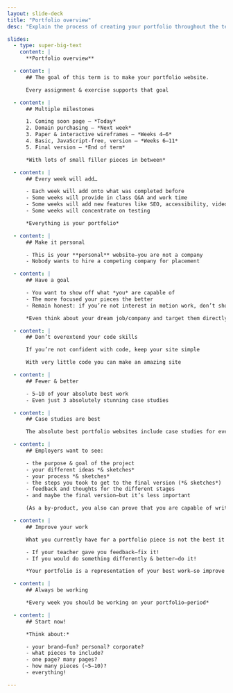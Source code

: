 ```yaml
---
layout: slide-deck
title: "Portfolio overview"
desc: "Explain the process of creating your portfolio throughout the term, expectations, and requirements."

slides:
  - type: super-big-text
    content: |
      **Portfolio overview**

  - content: |
      ## The goal of this term is to make your portfolio website.

      Every assignment & exercise supports that goal

  - content: |
      ## Multiple milestones

      1. Coming soon page — *Today*
      2. Domain purchasing — *Next week*
      3. Paper & interactive wireframes — *Weeks 4–6*
      4. Basic, JavaScript-free, version — *Weeks 6–11*
      5. Final version — *End of term*

      *With lots of small filler pieces in between*

  - content: |
      ## Every week will add…

      - Each week will add onto what was completed before
      - Some weeks will provide in class Q&A and work time
      - Some weeks will add new features like SEO, accessibility, video, etc.
      - Some weeks will concentrate on testing

      *Everything is your portfolio*

  - content: |
      ## Make it personal

      - This is your **personal** website—you are not a company
      - Nobody wants to hire a competing company for placement

  - content: |
      ## Have a goal

      - You want to show off what *you* are capable of
      - The more focused your pieces the better
      - Remain honest: if you’re not interest in motion work, don’t show motion pieces

      *Even think about your dream job/company and target them directly!*

  - content: |
      ## Don’t overextend your code skills

      If you’re not confident with code, keep your site simple

      With very little code you can make an amazing site

  - content: |
      ## Fewer & better

      - 5–10 of your absolute best work
      - Even just 3 absolutely stunning case studies

  - content: |
      ## Case studies are best

      The absolute best portfolio websites include case studies for every showcased work. **Case studies are what employers are looking for.**

  - content: |
      ## Employers want to see:

      - the purpose & goal of the project
      - your different ideas *& sketches*
      - your process *& sketches*
      - the steps you took to get to the final version (*& sketches*)
      - feedback and thoughts for the different stages
      - and maybe the final version—but it’s less important

      (As a by-product, you also can prove that you are capable of writing—an extremely important trait for a designer.)

  - content: |
      ## Improve your work

      What you currently have for a portfolio piece is not the best it can be.

      - If your teacher gave you feedback—fix it!
      - If you would do something differently & better—do it!

      *Your portfolio is a representation of your best work—so improve every piece.*

  - content: |
      ## Always be working

      *Every week you should be working on your portfolio—period*

  - content: |
      ## Start now!

      *Think about:*

      - your brand—fun? personal? corporate?
      - what pieces to include?
      - one page? many pages?
      - how many pieces (~5–10)?
      - everything!

---
```

